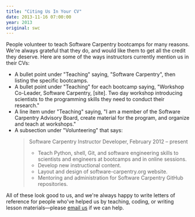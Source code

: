 ```yaml
---
title: "Citing Us In Your CV"
date: 2013-11-16 07:00:00
year: 2013
original: swc
---
```

<p>
  People volunteer to teach Software Carpentry bootcamps for many reasons.
  We're always grateful that they do,
  and would like them to get all the credit they deserve.
  Here are some of the ways instructors currently mention us in their CVs:
</p>
<ul>
  <li>A bullet point under "Teaching" saying, "Software Carpentry", then listing the specific bootcamps.</li>
  <li>A bullet point under "Teaching" for each bootcamp saying, "Workshop Co-Leader, Software Carpentry, [site].  Two day workshop introducing scientists to the programming skills they need to conduct their research."</li>
  <li>A line item under "Teaching" saying, "I am a member of the Software Carpentry Advisory Board, create material for the program, and organize and teach at workshops."</li>
  <li>A subsection under "Volunteering" that says:
    <blockquote>
      Software Carpentry Instructor Developer, February 2012 &ndash; present
      <ul>
	<li>Teach Python, shell, Git, and software engineering skills to scientists and engineers at bootcamps and in online sessions.</li>
	<li>Develop new instructional content.</li>
	<li>Layout and design of software-carpentry.org website.</li>
	<li>Mentoring and administration for Software Carpentry GitHub repositories.</li>
      </ul>
    </blockquote>
  </li>
</ul>
<p>
  All of these look good to us,
  and we're always happy to write letters of reference for people who've helped us by teaching,
  coding,
  or writing lesson materials&mdash;please <a href="mailto:{{site.contact}}">email us</a> if we can help.
</p>

